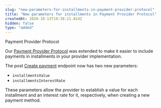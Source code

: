 ```yaml
---
slug: "new-parameters-for-installments-in-payment-provider-protocol"
title: "New parameters for installments in Payment Provider Protocol"
createdAt: 2020-10-13T19:38:21.814Z
hidden: false
type: "added"
---
```


<span class="badge" id="payment-provider-protocol">Payment  Provider Protocol</span>

Our [Payment Provider Protocol](https://developers.vtex.com/reference/payment-provider-protocol-api-overview) was extended to make it easier to include payments in installments in your provider implementation.

The <span class="api pg-type type-post">post</span> [Create payment](https://developers.vtex.com/reference/payment-flow#createpayment) endpoint now has two new parameters:

- `installmentsValue`
- `installmentsInterestRate`

These parameters allow the provider to establish a value for each installment and an interest rate for it, respectively, when creating a new payment method.
